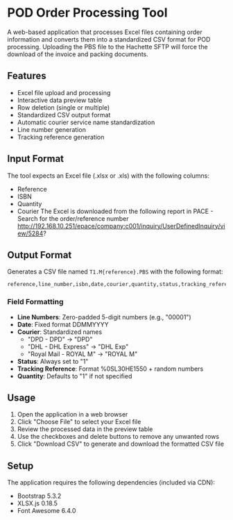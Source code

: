 # POD Order Processing Tool

A web-based application that processes Excel files containing order information and converts them into a standardized CSV format for POD processing. Uploading the PBS file to the Hachette SFTP will force the download of the invoice and packing documents.

## Features

- Excel file upload and processing
- Interactive data preview table
- Row deletion (single or multiple)
- Standardized CSV output format
- Automatic courier service name standardization
- Line number generation
- Tracking reference generation

## Input Format

The tool expects an Excel file (.xlsx or .xls) with the following columns:
- Reference
- ISBN
- Quantity
- Courier
The Excel is downloaded from the following report in PACE - Search for the order/reference number
http://192.168.10.251/epace/company:c001/inquiry/UserDefinedInquiry/view/5284?

## Output Format

Generates a CSV file named `T1.M{reference}.PBS` with the following format:
```
reference,line_number,isbn,date,courier,quantity,status,tracking_reference
```

### Field Formatting

- **Line Numbers**: Zero-padded 5-digit numbers (e.g., "00001")
- **Date**: Fixed format DDMMYYYY
- **Courier**: Standardized names
  - "DPD - DPD" → "DPD"
  - "DHL - DHL Express" → "DHL Exp"
  - "Royal Mail - ROYAL M" → "ROYAL M"
- **Status**: Always set to "1"
- **Tracking Reference**: Format %0SL30HE1550 + random numbers
- **Quantity**: Defaults to "1" if not specified

## Usage

1. Open the application in a web browser
2. Click "Choose File" to select your Excel file
3. Review the processed data in the preview table
4. Use the checkboxes and delete buttons to remove any unwanted rows
5. Click "Download CSV" to generate and download the formatted CSV file

## Setup

The application requires the following dependencies (included via CDN):
- Bootstrap 5.3.2
- XLSX.js 0.18.5
- Font Awesome 6.4.0
